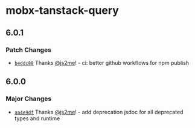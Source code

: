 # mobx-tanstack-query

## 6.0.1

### Patch Changes

- [`beddc88`](https://github.com/js2me/mobx-tanstack-query/commit/beddc886e4822af7671fc2a0838d5087edf87821) Thanks [@js2me](https://github.com/js2me)! - ci: better github workflows for npm publish

## 6.0.0

### Major Changes

- [`aa4e9df`](https://github.com/js2me/mobx-tanstack-query/commit/aa4e9dfb525c47932a1d89375ce358a363c15fdb) Thanks [@js2me](https://github.com/js2me)! - add deprecation jsdoc for all deprecated types and runtime
